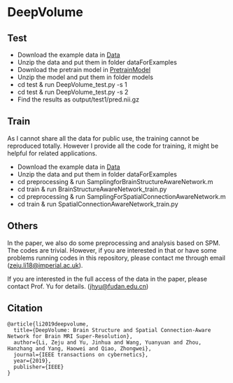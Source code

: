 # DeepVolume

## Test
- Download the example data in [Data](https://drive.google.com/file/d/1D9kZRk9p5f7KD2ZHgItzjRg5bP1wiOrp/view?usp=sharing)
- Unzip the data and put them in folder dataForExamples
- Download the pretrain model in [PretrainModel](https://drive.google.com/file/d/1Eyhnj9kyXllOayW3YC64MuQo58zT9hf7/view?usp=sharing)
- Unzip the model and put them in folder models
- cd test & run DeepVolume_test.py -s 1
- cd test & run DeepVolume_test.py -s 2
- Find the results as output/test1/pred.nii.gz

## Train
As I cannot share all the data for public use, the training cannot be reproduced totally. However I provide all the code for training, it might be helpful for related applications.

- Download the example data in [Data](https://drive.google.com/file/d/1D9kZRk9p5f7KD2ZHgItzjRg5bP1wiOrp/view?usp=sharing)
- Unzip the data and put them in folder dataForExamples
- cd preprocessing & run SamplingforBrainStructureAwareNetwork.m
- cd train & run BrainStructureAwareNetwork_train.py
- cd preprocessing & run SamplingForSpatialConnectionAwareNetwork.m
- cd train & run SpatialConnectionAwareNetwork_train.py

## Others
In the paper, we also do some preprocessing and analysis based on SPM. The codes are trivial. However, if you are interested in that or have some problems running codes in this repository, please contact me through email (zeju.li18@imperial.ac.uk).

If you are interested in the full access of the data in the paper, please contact Prof. Yu for details. (jhyu@fudan.edu.cn)

## Citation
```
@article{li2019deepvolume,
  title={DeepVolume: Brain Structure and Spatial Connection-Aware Network for Brain MRI Super-Resolution},
  author={Li, Zeju and Yu, Jinhua and Wang, Yuanyuan and Zhou, Hanzhang and Yang, Haowei and Qiao, Zhongwei},
  journal={IEEE transactions on cybernetics},
  year={2019},
  publisher={IEEE}
}
```
